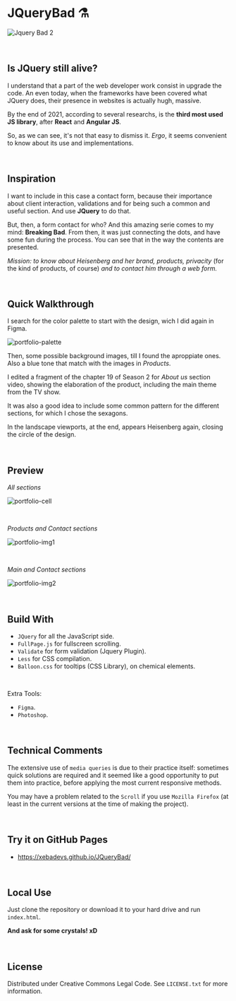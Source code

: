 # JQueryBad ⚗

![Jquery Bad 2](https://user-images.githubusercontent.com/91569646/141221266-c49aafa4-4f55-4eda-85ec-b9117614f841.jpg)

<br>


## Is JQuery still alive?

I understand that a part of the web developer work consist in upgrade the code. An even today, when the frameworks have been covered what JQuery does, their presence in websites is actually hugh, massive.

By the end of 2021, according to several researchs, is the **third most used JS library**, after **React** and **Angular JS**.

So, as we can see, it's not that easy to dismiss it. *Ergo*, it seems convenient to know about its use and implementations.

<br>


## Inspiration

I want to include in this case a contact form, because their importance about client interaction, validations and for being such a common and useful section. And use **JQuery** to do that.

But, then, a form contact for who? And this amazing serie comes to my mind: **Breaking Bad**. From then, it was just connecting the dots, and have some fun during the process. You can see that in the way the contents are presented.

*Mission: to know about Heisenberg and her brand, products, privacity* (for the kind of products, of course) *and to contact him through a web form.*

<br>


## Quick Walkthrough

I search for the color palette to start with the design, wich I did again in Figma.

![portfolio-palette](https://user-images.githubusercontent.com/91569646/144887648-c69c7503-89de-456a-b77c-cd7f38f7f427.jpg)

Then, some possible background images, till I found the aproppiate ones. Also a blue tone that match with the images in *Products*.

I edited a fragment of the chapter 19 of Season 2 for *About us* section video, showing the elaboration of the product, including the main theme from the TV show.

It was also a good idea to include some common pattern for the different sections, for which I chose the sexagons.

In the landscape viewports, at the end, appears Heisenberg again, closing the circle of the design.

<br>


## Preview

*All sections*

![portfolio-cell](https://user-images.githubusercontent.com/91569646/144885989-a8899a7a-844b-448d-9c1c-e7f90f86aac9.jpg)

<br>

*Products and Contact sections*

![portfolio-img1](https://user-images.githubusercontent.com/91569646/144896994-bc12f7ca-be9b-4d7a-a209-60d1196b9065.jpg)

<br>

*Main and Contact sections*

![portfolio-img2](https://user-images.githubusercontent.com/91569646/144905539-22b8a087-b1db-4b49-a745-de42412b6a98.jpg)

<br>


## Build With

- `JQuery` for all the JavaScript side.
- `FullPage.js` for fullscreen scrolling.
- `Validate` for form validation (Jquery Plugin).
- `Less` for CSS compilation.
- `Balloon.css` for tooltips (CSS Library), on chemical elements.

<br>

Extra Tools:
- `Figma`.
- `Photoshop`.

<br>


## Technical Comments

The extensive use of `media queries` is due to their practice itself: sometimes quick solutions are required and it seemed like a good opportunity to put them into practice, before applying the most current responsive methods.

You may have a problem related to the `Scroll` if you use `Mozilla Firefox` (at least in the current versions at the time of making the project).

<br>


## Try it on GitHub Pages

- https://xebadevs.github.io/JQueryBad/

<br>


## Local Use

Just clone the repository or download it to your hard drive and run `index.html`.

**And ask for some crystals! xD**

<br>


## License

Distributed under Creative Commons Legal Code. See `LICENSE.txt` for more information.
